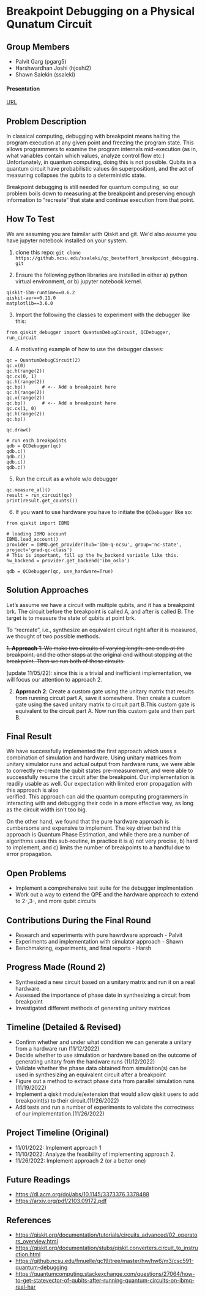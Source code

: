 # Breakpoint Debugging on a Physical Qunatum Circuit

## Group Members
- Palvit Garg (pgarg5)
- Harshwardhan Joshi (hjoshi2)
- Shawn Salekin (ssaleki)

#### Presentation
[URL](https://docs.google.com/presentation/d/1SCwHKmPCc7U0Hl_CVZLNMto9HAEyD_zuz_fqGwnIzuc/edit?usp=sharing)

## Problem Description
In classical computing, debugging with breakpoint means halting the program
execution at any given point and freezing the program state. This allows
programmers to examine the program internals mid-execution (as in, what
variables contain which values, analyze control flow etc.) Unfortunately, in
quantum computing, doing this is not possible. Qubits in a quantum circuit have
probabilistic values (in superposition), and the act of measuring collapses the
qubits to a deterministic state.

Breakpoint debugging is still needed for quantum computing, so our problem boils
down to measuring at the breakpoint and preserving enough information to
“recreate” that state and continue execution from that point.

## How To Test
We are assuming you are faimilar with Qiskit and git. We'd also assume you have
jupyter notebook installed on your system. 

1. clone this repo: `git clone https://github.ncsu.edu/ssaleki/qc_besteffort_breakpoint_debugging.git`

2. Ensure the following python libraries are installed in either a) python virtual environment, or b) jupyter notebook kernel.
```
qiskit-ibm-runtime==0.6.2
qiskit-aer==0.11.0
matplotlib==3.6.0
```

3. Import the following the classes to experiment with the debugger like this:
```
from qiskit_debugger import QuantumDebugCircuit, QCDebugger, run_circuit
```

4. A motivating example of how to use the debugger classes:

```
qc = QuantumDebugCircuit(2)
qc.x(0)
qc.h(range(2))
qc.cx(0, 1)
qc.h(range(2))
qc.bp()      # <-- Add a breakpoint here
qc.h(range(2))
qc.x(range(2))
qc.bp()      # <-- Add a breakpoint here
qc.cx(1, 0)
qc.h(range(2))
qc.bp()

qc.draw()

# run each breakpoints
qdb = QCDebugger(qc)
qdb.c()
qdb.c()
qdb.c()
qdb.c()
```

5. Run the circuit as a whole w/o debugger

```
qc.measure_all()
result = run_circuit(qc)
print(result.get_counts())
```

6. If you want to use hardware you have to initiate the `QCDebugger` like so:
```
from qiskit import IBMQ

# loading IBMQ account
IBMQ.load_account()
provider = IBMQ.get_provider(hub='ibm-q-ncsu', group='nc-state', project='grad-qc-class')
# This is important, fill up the hw_backend variable like this.
hw_backend = provider.get_backend('ibm_oslo')

qdb = QCDebugger(qc, use_hardware=True)
```

## Solution Approaches 
Let’s assume we have a circuit with multiple qubits, and it has a breakpoint
brk. The circuit before the breakpoint is called A, and after is called B. The
target is to measure the state of qubits at point brk.

To “recreate”, i.e., synthesize an equivalent circuit right after it is
measured, we thought of two possible methods. 

~~1. **Approach 1**:
We make two circuits of varying length: one ends at the breakpoint, and the
other stops at the original end without stopping at the breakpoint. Then we run
both of these circuits.~~

(update 11/05/22): since this is a trivial and inefficient implementation, we
will focus our attention to approach 2.

2. **Approach 2**:
Create a custom gate using the unitary matrix that results from running circuit
part A, save it somewhere. Then create a custom gate using the saved unitary
matrix to circuit part B.This custom gate is equivalent to the circuit part A.
Now run this custom gate and then part B.

## Final Result
We have successfully implemented the first approach which uses a combination of simulation and hardware.
Using unitary matrices from unitary simulator runs and actual output from hardware runs,
we were able to correctly re-create the qubit states pre-measurement, and were able to successfully
resume the circuit after the breakpoint. Our implementation is readily usable as well. Our expectation with limited erorr propagation with this approach is also  
verified. This approach can aid the quantum computing programmers in interacting with
and debugging their code in a more effective way, as long as the circuit width isn't too big.

On the other hand, we found that the pure hardware approach is cumbersome and expensive to implement. The key driver behind
this approach is Quantum Phase Estimation, and while there are a number of algorithms uses this sub-routine, in
practice it is a) not very precise, b) hard to implement, and c) limits the number of breakpoints to a handful
due to error propagation.


## Open Problems
- Implement a comprehensive test suite for the debugger implmentation
- Work out a way to extend the QPE and the hardware approach to extend to 2-,3-, and more qubit circuits


## Contributions During the Final Round
- Research and experiments with pure hawrdware approach - Palvit
- Experiments and implementation with simulator approach - Shawn
- Benchmakring, experiments, and final reports - Harsh

## Progress Made (Round 2)
- Synthesized a new circuit based on a unitary matrix and run it on a real
  hardware.
- Assessed the importance of phase date in synthesizing a circuit from breakpoint
- Investigated different methods of generating unitary matrices

## Timeline (Detailed & Revised) 
- Confirm whether and under what condition we can generate a unitary from a
  hardware run (11/12/2022)
- Decide whether to use simulation or hardware based on the outcome of
  generating unitary from the hardware runs (11/12/2022)
- Validate whether the phase data obtained from simulation(s) can be used in
  synthesizing an equivalent circuit after a breakpoint 
- Figure out a method to extract phase data from parallel simulation runs (11/19/2022) 
- Implement a qiskit module/extension that would allow qiskit users to add
  breakpoint(s) to their circuit.(11/26/2022)
- Add tests and run a number of experiments to validate the correctness of our
  implementation.(11/26/2022)

## Project Timeline (Original)
- 11/01/2022: Implement approach 1
- 11/10/2022: Analyze the feasibility of implementing approach 2.
- 11/26/2022: Implement approach 2 (or a better one)

## Future Readings
- https://dl.acm.org/doi/abs/10.1145/3373376.3378488
- https://arxiv.org/pdf/2103.09172.pdf

## References
- https://qiskit.org/documentation/tutorials/circuits_advanced/02_operators_overview.html
- https://qiskit.org/documentation/stubs/qiskit.converters.circuit_to_instruction.html
- https://github.ncsu.edu/fmuelle/qc19/tree/master/hw/hw6/m3/csc591-quantum-debugging
- https://quantumcomputing.stackexchange.com/questions/27064/how-to-get-statevector-of-qubits-after-running-quantum-circuits-on-ibmq-real-har

